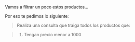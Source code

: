 Vamos a filtrar un poco estos productos...

Por eso te pedimos lo siguiente:

> Realiza una consulta que traiga todos los productos que:

> 1. Tengan precio menor a 1000
